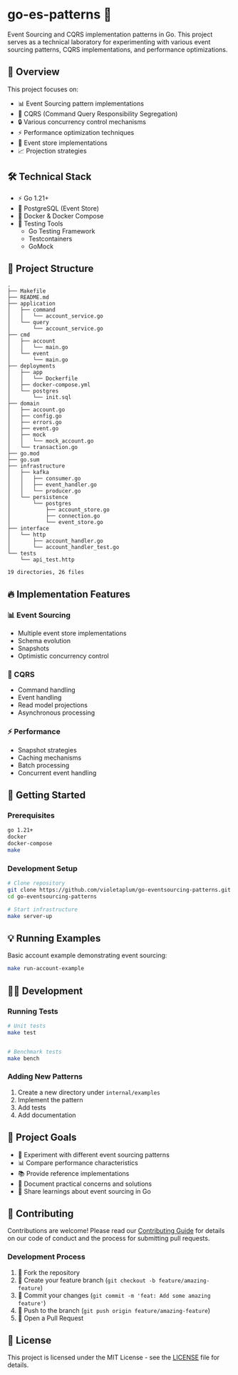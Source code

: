 # go-es-patterns 🧪

Event Sourcing and CQRS implementation patterns in Go. This project serves as a technical laboratory for experimenting with various event sourcing patterns, CQRS implementations, and performance optimizations.

## 🎯 Overview

This project focuses on:
- 📊 Event Sourcing pattern implementations
- 🔄 CQRS (Command Query Responsibility Segregation)
- 🔒 Various concurrency control mechanisms
- ⚡ Performance optimization techniques
- 💾 Event store implementations
- 📈 Projection strategies

## 🛠 Technical Stack

- ⚡ Go 1.21+
- 🐘 PostgreSQL (Event Store)
- 🐳 Docker & Docker Compose
- 🧪 Testing Tools
    - Go Testing Framework
    - Testcontainers
    - GoMock

## 📁 Project Structure

```
.
├── Makefile
├── README.md
├── application
│   ├── command
│   │   └── account_service.go
│   └── query
│       └── account_service.go
├── cmd
│   ├── account
│   │   └── main.go
│   └── event
│       └── main.go
├── deployments
│   ├── app
│   │   └── Dockerfile
│   ├── docker-compose.yml
│   └── postgres
│       └── init.sql
├── domain
│   ├── account.go
│   ├── config.go
│   ├── errors.go
│   ├── event.go
│   ├── mock
│   │   └── mock_account.go
│   └── transaction.go
├── go.mod
├── go.sum
├── infrastructure
│   ├── kafka
│   │   ├── consumer.go
│   │   ├── event_handler.go
│   │   └── producer.go
│   └── persistence
│       └── postgres
│           ├── account_store.go
│           ├── connection.go
│           └── event_store.go
├── interface
│   └── http
│       ├── account_handler.go
│       └── account_handler_test.go
└── tests
    └── api_test.http

19 directories, 26 files
```

## 🔥 Implementation Features

### 📊 Event Sourcing
- Multiple event store implementations
- Schema evolution
- Snapshots
- Optimistic concurrency control

### 🔄 CQRS
- Command handling
- Event handling
- Read model projections
- Asynchronous processing

### ⚡ Performance
- Snapshot strategies
- Caching mechanisms
- Batch processing
- Concurrent event handling

## 🚀 Getting Started

### Prerequisites
```bash
go 1.21+
docker
docker-compose
make
```

### Development Setup
```bash
# Clone repository
git clone https://github.com/violetaplum/go-eventsourcing-patterns.git
cd go-eventsourcing-patterns

# Start infrastructure
make server-up
```

## 💡 Running Examples

Basic account example demonstrating event sourcing:
```bash
make run-account-example
```

## 👨‍💻 Development

### Running Tests
```bash
# Unit tests
make test


# Benchmark tests
make bench
```

### Adding New Patterns

1. Create a new directory under `internal/examples`
2. Implement the pattern
3. Add tests
4. Add documentation

[//]: # (5. Add benchmarks if applicable)

## 🎯 Project Goals

- 🧪 Experiment with different event sourcing patterns
- 📊 Compare performance characteristics
- 📚 Provide reference implementations
- 📝 Document practical concerns and solutions
- 🤝 Share learnings about event sourcing in Go

## 🤝 Contributing

Contributions are welcome! Please read our [Contributing Guide](CONTRIBUTING.md) for details on our code of conduct and the process for submitting pull requests.

### Development Process
1. 🔱 Fork the repository
2. 🌿 Create your feature branch (`git checkout -b feature/amazing-feature`)
3. 💾 Commit your changes (`git commit -m 'feat: Add some amazing feature'`)
4. 🚀 Push to the branch (`git push origin feature/amazing-feature`)
5. 🎉 Open a Pull Request

## 📝 License

This project is licensed under the MIT License - see the [LICENSE](LICENSE) file for details.